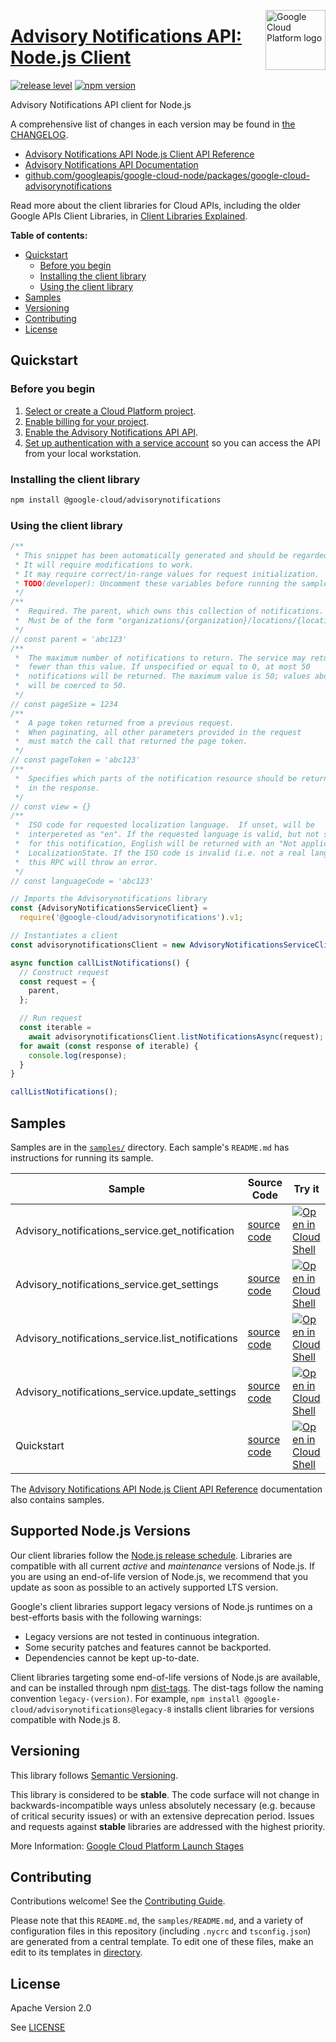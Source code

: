 [//]: # "This README.md file is auto-generated, all changes to this file will be lost."
[//]: # "To regenerate it, use `python -m synthtool`."
<img src="https://avatars2.githubusercontent.com/u/2810941?v=3&s=96" alt="Google Cloud Platform logo" title="Google Cloud Platform" align="right" height="96" width="96"/>

# [Advisory Notifications API: Node.js Client](https://github.com/googleapis/google-cloud-node/tree/main/packages/google-cloud-advisorynotifications)

[![release level](https://img.shields.io/badge/release%20level-stable-brightgreen.svg?style=flat)](https://cloud.google.com/terms/launch-stages)
[![npm version](https://img.shields.io/npm/v/@google-cloud/advisorynotifications.svg)](https://www.npmjs.org/package/@google-cloud/advisorynotifications)




Advisory Notifications API client for Node.js


A comprehensive list of changes in each version may be found in
[the CHANGELOG](https://github.com/googleapis/google-cloud-node/tree/main/packages/google-cloud-advisorynotifications/CHANGELOG.md).

* [Advisory Notifications API Node.js Client API Reference][client-docs]
* [Advisory Notifications API Documentation][product-docs]
* [github.com/googleapis/google-cloud-node/packages/google-cloud-advisorynotifications](https://github.com/googleapis/google-cloud-node/tree/main/packages/google-cloud-advisorynotifications)

Read more about the client libraries for Cloud APIs, including the older
Google APIs Client Libraries, in [Client Libraries Explained][explained].

[explained]: https://cloud.google.com/apis/docs/client-libraries-explained

**Table of contents:**


* [Quickstart](#quickstart)
  * [Before you begin](#before-you-begin)
  * [Installing the client library](#installing-the-client-library)
  * [Using the client library](#using-the-client-library)
* [Samples](#samples)
* [Versioning](#versioning)
* [Contributing](#contributing)
* [License](#license)

## Quickstart

### Before you begin

1.  [Select or create a Cloud Platform project][projects].
1.  [Enable billing for your project][billing].
1.  [Enable the Advisory Notifications API API][enable_api].
1.  [Set up authentication with a service account][auth] so you can access the
    API from your local workstation.

### Installing the client library

```bash
npm install @google-cloud/advisorynotifications
```


### Using the client library

```javascript
/**
 * This snippet has been automatically generated and should be regarded as a code template only.
 * It will require modifications to work.
 * It may require correct/in-range values for request initialization.
 * TODO(developer): Uncomment these variables before running the sample.
 */
/**
 *  Required. The parent, which owns this collection of notifications.
 *  Must be of the form "organizations/{organization}/locations/{location}".
 */
// const parent = 'abc123'
/**
 *  The maximum number of notifications to return. The service may return
 *  fewer than this value. If unspecified or equal to 0, at most 50
 *  notifications will be returned. The maximum value is 50; values above 50
 *  will be coerced to 50.
 */
// const pageSize = 1234
/**
 *  A page token returned from a previous request.
 *  When paginating, all other parameters provided in the request
 *  must match the call that returned the page token.
 */
// const pageToken = 'abc123'
/**
 *  Specifies which parts of the notification resource should be returned
 *  in the response.
 */
// const view = {}
/**
 *  ISO code for requested localization language.  If unset, will be
 *  interpereted as "en". If the requested language is valid, but not supported
 *  for this notification, English will be returned with an "Not applicable"
 *  LocalizationState. If the ISO code is invalid (i.e. not a real language),
 *  this RPC will throw an error.
 */
// const languageCode = 'abc123'

// Imports the Advisorynotifications library
const {AdvisoryNotificationsServiceClient} =
  require('@google-cloud/advisorynotifications').v1;

// Instantiates a client
const advisorynotificationsClient = new AdvisoryNotificationsServiceClient();

async function callListNotifications() {
  // Construct request
  const request = {
    parent,
  };

  // Run request
  const iterable =
    await advisorynotificationsClient.listNotificationsAsync(request);
  for await (const response of iterable) {
    console.log(response);
  }
}

callListNotifications();

```



## Samples

Samples are in the [`samples/`](https://github.com/googleapis/google-cloud-node/tree/main/packages/google-cloud-advisorynotifications/samples) directory. Each sample's `README.md` has instructions for running its sample.

| Sample                      | Source Code                       | Try it |
| --------------------------- | --------------------------------- | ------ |
| Advisory_notifications_service.get_notification | [source code](https://github.com/googleapis/google-cloud-node/blob/main/packages/google-cloud-advisorynotifications/samples/generated/v1/advisory_notifications_service.get_notification.js) | [![Open in Cloud Shell][shell_img]](https://console.cloud.google.com/cloudshell/open?git_repo=https://github.com/googleapis/google-cloud-node&page=editor&open_in_editor=packages/google-cloud-advisorynotifications/samples/generated/v1/advisory_notifications_service.get_notification.js,packages/google-cloud-advisorynotifications/samples/README.md) |
| Advisory_notifications_service.get_settings | [source code](https://github.com/googleapis/google-cloud-node/blob/main/packages/google-cloud-advisorynotifications/samples/generated/v1/advisory_notifications_service.get_settings.js) | [![Open in Cloud Shell][shell_img]](https://console.cloud.google.com/cloudshell/open?git_repo=https://github.com/googleapis/google-cloud-node&page=editor&open_in_editor=packages/google-cloud-advisorynotifications/samples/generated/v1/advisory_notifications_service.get_settings.js,packages/google-cloud-advisorynotifications/samples/README.md) |
| Advisory_notifications_service.list_notifications | [source code](https://github.com/googleapis/google-cloud-node/blob/main/packages/google-cloud-advisorynotifications/samples/generated/v1/advisory_notifications_service.list_notifications.js) | [![Open in Cloud Shell][shell_img]](https://console.cloud.google.com/cloudshell/open?git_repo=https://github.com/googleapis/google-cloud-node&page=editor&open_in_editor=packages/google-cloud-advisorynotifications/samples/generated/v1/advisory_notifications_service.list_notifications.js,packages/google-cloud-advisorynotifications/samples/README.md) |
| Advisory_notifications_service.update_settings | [source code](https://github.com/googleapis/google-cloud-node/blob/main/packages/google-cloud-advisorynotifications/samples/generated/v1/advisory_notifications_service.update_settings.js) | [![Open in Cloud Shell][shell_img]](https://console.cloud.google.com/cloudshell/open?git_repo=https://github.com/googleapis/google-cloud-node&page=editor&open_in_editor=packages/google-cloud-advisorynotifications/samples/generated/v1/advisory_notifications_service.update_settings.js,packages/google-cloud-advisorynotifications/samples/README.md) |
| Quickstart | [source code](https://github.com/googleapis/google-cloud-node/blob/main/packages/google-cloud-advisorynotifications/samples/quickstart.js) | [![Open in Cloud Shell][shell_img]](https://console.cloud.google.com/cloudshell/open?git_repo=https://github.com/googleapis/google-cloud-node&page=editor&open_in_editor=packages/google-cloud-advisorynotifications/samples/quickstart.js,packages/google-cloud-advisorynotifications/samples/README.md) |



The [Advisory Notifications API Node.js Client API Reference][client-docs] documentation
also contains samples.

## Supported Node.js Versions

Our client libraries follow the [Node.js release schedule](https://github.com/nodejs/release#release-schedule).
Libraries are compatible with all current _active_ and _maintenance_ versions of
Node.js.
If you are using an end-of-life version of Node.js, we recommend that you update
as soon as possible to an actively supported LTS version.

Google's client libraries support legacy versions of Node.js runtimes on a
best-efforts basis with the following warnings:

* Legacy versions are not tested in continuous integration.
* Some security patches and features cannot be backported.
* Dependencies cannot be kept up-to-date.

Client libraries targeting some end-of-life versions of Node.js are available, and
can be installed through npm [dist-tags](https://docs.npmjs.com/cli/dist-tag).
The dist-tags follow the naming convention `legacy-(version)`.
For example, `npm install @google-cloud/advisorynotifications@legacy-8` installs client libraries
for versions compatible with Node.js 8.

## Versioning

This library follows [Semantic Versioning](http://semver.org/).



This library is considered to be **stable**. The code surface will not change in backwards-incompatible ways
unless absolutely necessary (e.g. because of critical security issues) or with
an extensive deprecation period. Issues and requests against **stable** libraries
are addressed with the highest priority.






More Information: [Google Cloud Platform Launch Stages][launch_stages]

[launch_stages]: https://cloud.google.com/terms/launch-stages

## Contributing

Contributions welcome! See the [Contributing Guide](https://github.com/googleapis/google-cloud-node/blob/main/CONTRIBUTING.md).

Please note that this `README.md`, the `samples/README.md`,
and a variety of configuration files in this repository (including `.nycrc` and `tsconfig.json`)
are generated from a central template. To edit one of these files, make an edit
to its templates in
[directory](https://github.com/googleapis/synthtool).

## License

Apache Version 2.0

See [LICENSE](https://github.com/googleapis/google-cloud-node/blob/main/LICENSE)

[client-docs]: https://cloud.google.com/nodejs/docs/reference/advisorynotifications/latest
[product-docs]: https://cloud.google.com/advisory-notifications/docs/overview
[shell_img]: https://gstatic.com/cloudssh/images/open-btn.png
[projects]: https://console.cloud.google.com/project
[billing]: https://support.google.com/cloud/answer/6293499#enable-billing
[enable_api]: https://console.cloud.google.com/flows/enableapi?apiid=advisorynotifications.googleapis.com
[auth]: https://cloud.google.com/docs/authentication/getting-started
